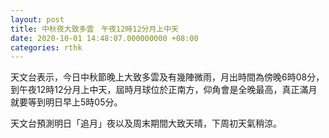 ```yaml
---
layout: post
title: 中秋夜大致多雲　午夜12時12分月上中天
date: 2020-10-01 14:48:07.000000000 +08:00
categories: rthk
---
```


天文台表示，今日中秋節晚上大致多雲及有幾陣微雨，月出時間為傍晚6時08分，到午夜12時12分月上中天，屆時月球位於正南方，仰角會是全晚最高，真正滿月就要等到明日早上5時05分。

天文台預測明日「追月」夜以及周末期間大致天晴，下周初天氣稍涼。
